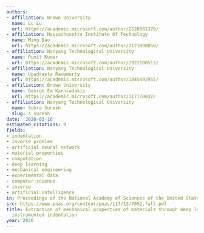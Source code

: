 ```yaml
---
authors:
- affiliation: Brown University
  name: Lu Lu
  url: https://academic.microsoft.com/author/2528581378/
- affiliation: Massachusetts Institute Of Technology
  name: Ming Dao
  url: https://academic.microsoft.com/author/2121000850/
- affiliation: Nanyang Technological University
  name: Punit Kumar
  url: https://academic.microsoft.com/author/2922100513/
- affiliation: Nanyang Technological University
  name: Upadrasta Ramamurty
  url: https://academic.microsoft.com/author/1845492955/
- affiliation: Brown University
  name: George Em Karniadakis
  url: https://academic.microsoft.com/author/117170032/
- affiliation: Nanyang Technological University
  name: Subra Suresh
  slug: s_suresh
date: '2020-03-16'
estimated_citations: 9
fields:
- indentation
- inverse problem
- artificial neural network
- material properties
- computation
- deep learning
- mechanical engineering
- experimental data
- computer science
- inverse
- artificial intelligence
in: Proceedings of the National Academy of Sciences of the United States of America
src: https://www.pnas.org/content/pnas/117/13/7052.full.pdf
title: Extraction of mechanical properties of materials through deep learning from
  instrumented indentation
year: 2020
---
```

